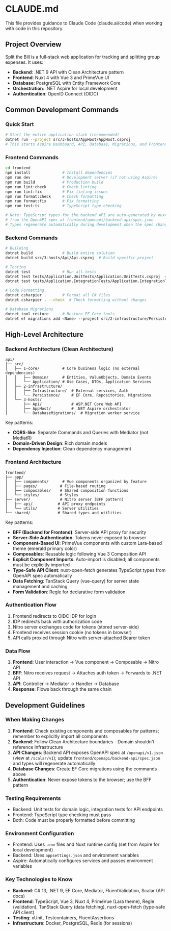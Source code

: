 # CLAUDE.md

This file provides guidance to Claude Code (claude.ai/code) when working with code in this repository.

## Project Overview

Split the Bill is a full-stack web application for tracking and splitting group expenses. It uses:
- **Backend**: .NET 9 API with Clean Architecture pattern
- **Frontend**: Nuxt 4 with Vue 3 and PrimeVue UI
- **Database**: PostgreSQL with Entity Framework Core
- **Orchestration**: .NET Aspire for local development
- **Authentication**: OpenID Connect (OIDC)

## Common Development Commands

### Quick Start
```bash
# Start the entire application stack (recommended)
dotnet run --project src/3-hosts/AppHost/AppHost.csproj
# This starts Aspire Dashboard, API, Database, Migrations, and Frontend
```

### Frontend Commands
```bash
cd frontend
npm install              # Install dependencies
npm run dev              # Development server (if not using Aspire)
npm run build            # Production build
npm run lint:check       # Check linting
npm run lint:fix         # Fix linting issues
npm run format:check     # Check formatting
npm run format:fix       # Fix formatting
npm run test:ts          # TypeScript type checking

# Note: TypeScript types for the backend API are auto-generated by nuxt-open-fetch
# from the OpenAPI spec at frontend/openapi/backend-api/spec.json
# Types regenerate automatically during development when the spec changes
```

### Backend Commands
```bash
# Building
dotnet build             # Build entire solution
dotnet build src/3-hosts/Api/Api.csproj  # Build specific project

# Testing
dotnet test              # Run all tests
dotnet test tests/Application.UnitTests/Application.UnitTests.csproj  # Unit tests only
dotnet test tests/Application.IntegrationTests/Application.IntegrationTests.csproj  # Integration tests (requires Docker)

# Code Formatting
dotnet csharpier .       # Format all C# files
dotnet csharpier . --check  # Check formatting without changes

# Database Migrations
dotnet tool restore      # Restore EF Core tools
dotnet ef migrations add <Name> --project src/2-infrastructure/Persistence/Persistence.csproj --startup-project src/3-hosts/DatabaseMigrations/DatabaseMigrations.csproj
```

## High-Level Architecture

### Backend Architecture (Clean Architecture)
```
api/
├── src/
│   ├── 1-core/          # Core business logic (no external dependencies)
│   │   ├── Domain/      # Entities, ValueObjects, Domain Events
│   │   └── Application/ # Use Cases, DTOs, Application Services
│   ├── 2-infrastructure/
│   │   ├── Infrastructure/  # External services, Auth
│   │   └── Persistence/     # EF Core, Repositories, Migrations
│   └── 3-hosts/
│       ├── Api/             # ASP.NET Core Web API
│       ├── AppHost/         # .NET Aspire orchestrator
│       └── DatabaseMigrations/  # Migration worker service
```

Key patterns:
- **CQRS-like**: Separate Commands and Queries with Mediator (not MediatR)
- **Domain-Driven Design**: Rich domain models
- **Dependency Injection**: Clean dependency management

### Frontend Architecture
```
frontend/
├── app/
│   ├── components/      # Vue components organized by feature
│   ├── pages/          # File-based routing
│   ├── composables/    # Shared composition functions
│   └── styles/         # Styles 
├── server/             # Nitro server (BFF pattern)
│   ├── api/           # API proxy endpoints
│   └── utils/         # Server utilities
└── shared/            # Shared types and utilities
```

Key patterns:
- **BFF (Backend for Frontend)**: Server-side API proxy for security
- **Server-Side Authentication**: Tokens never exposed to browser
- **Component-Based UI**: PrimeVue components with custom Lara-based theme (emerald primary color)
- **Composables**: Reusable logic following Vue 3 Composition API
- **Explicit Component Imports**: Auto-import is disabled; all components must be explicitly imported
- **Type-Safe API Client**: nuxt-open-fetch generates TypeScript types from OpenAPI spec automatically
- **Data Fetching**: TanStack Query (vue-query) for server state management and caching
- **Form Validation**: Regle for declarative form validation

### Authentication Flow
1. Frontend redirects to OIDC IDP for login
2. IDP redirects back with authorization code
3. Nitro server exchanges code for tokens (stored server-side)
4. Frontend receives session cookie (no tokens in browser)
5. API calls proxied through Nitro with server-attached Bearer token

### Data Flow
1. **Frontend**: User interaction → Vue component → Composable → Nitro API
2. **BFF**: Nitro receives request → Attaches auth token → Forwards to .NET API
3. **API**: Controller → Mediator → Handler → Database
4. **Response**: Flows back through the same chain

## Development Guidelines

### When Making Changes
1. **Frontend**: Check existing components and composables for patterns; remember to explicitly import all components
2. **Backend**: Follow Clean Architecture boundaries - Domain shouldn't reference Infrastructure
3. **API Changes**: Backend API exposes OpenAPI spec at `/openapi/v1.json` (view at `/scalar/v1`); update `frontend/openapi/backend-api/spec.json` and types will regenerate automatically
4. **Database Changes**: Create EF Core migrations using the commands above
5. **Authentication**: Never expose tokens to the browser; use the BFF pattern

### Testing Requirements
- Backend: Unit tests for domain logic, integration tests for API endpoints
- Frontend: TypeScript type checking must pass
- Both: Code must be properly formatted before committing

### Environment Configuration
- Frontend: Uses `.env` files and Nuxt runtime config (set from Aspire for local development)
- Backend: Uses `appsettings.json` and environment variables
- Aspire: Automatically configures services and passes environment variables

### Key Technologies to Know
- **Backend**: C# 13, .NET 9, EF Core, Mediator, FluentValidation, Scalar (API docs)
- **Frontend**: TypeScript, Vue 3, Nuxt 4, PrimeVue (Lara theme), Regle (validation), TanStack Query (data fetching), nuxt-open-fetch (type-safe API client)
- **Testing**: xUnit, Testcontainers, FluentAssertions
- **Infrastructure**: Docker, PostgreSQL, Redis (for sessions)